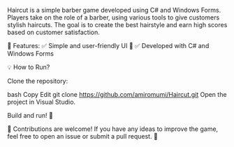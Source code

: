 Haircut is a simple barber game developed using C# and Windows Forms. Players take on the role of a barber, using various tools to give customers stylish haircuts. The goal is to create the best hairstyle and earn high scores based on customer satisfaction.

🔹 Features:
✅ Simple and user-friendly UI 🎨
✅ Developed with C# and Windows Forms

💡 How to Run?

Clone the repository:

bash
Copy
Edit
git clone https://github.com/amiromumi/Haircut.git
Open the project in Visual Studio.

Build and run! 🚀

📌 Contributions are welcome! If you have any ideas to improve the game, feel free to open an issue or submit a pull request. 🎉
